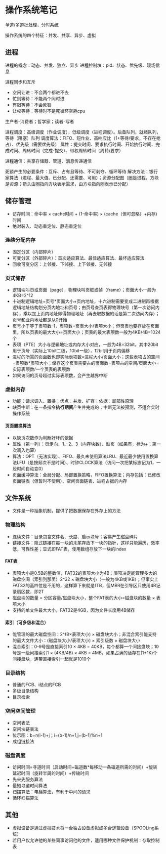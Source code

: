 ﻿# 操作系统笔记

单道/多道批处理，分时系统

操作系统的四个特征：并发、共享、异步、虚拟

## 进程

进程的概念：动态、并发、独立、异步
进程控制块：pid、状态、优先级、现场信息

进程同步和互斥

* 空闲让进：不会两个都进不去
* 忙则等待：不能两个同时进
* 有限等待：不会死锁
* 让权等待：等待时不是死循环空耗cpu

生产者-消费者；哲学家；读者-写者

进程调度：高级调度（作业调度），低级调度（进程调度）。后备队列，就绪队列，等待（阻塞）队列
调度算法：FIFO、短作业、高响应比（1+等待/要求，不存在抢占）、优先级（需要优先级）
属性：提交时间、要求执行时间、开始执行时间、完成时间、周转时间（完成-提交）、带权周转时间（周转/要求）

进程通信：共享存储器、管道、消息传递通信

死锁产生的必要条件：互斥、占有且等待、不可剥夺、循环等待
解决方法：银行家算法（进程、最大值、已分配、还需要、可用）；资源分配图（圈是进程，方块是资源；箭头由圈指向方块表示需求，由方块指向圈表示已分配）

## 储存管理

* 访存时间：命中率 × cache时间 + (1-命中率) × (cache（但可忽略）+内存)时间
* 绝对装入、动态重定位、静态重定位

### 连续分配内存

* 固定分区（内部碎片）
* 可变分区（外部碎片）：首次适应算法、最佳适应算法、最坏适应算法
* 回收可变分区：上邻接、下邻接、上下邻接、无邻接

### 页式储存

* 逻辑块叫页或页面（page），物理块叫页框或帧（frame）；页面大小一般为4KB=2^12
* 十进制逻辑地址=页号*页面大小+页内地址，十六进制需要变成二进制再根据逻辑地址结构划分页内地址和页号；由页号查页表得物理块号（第一次访问内存），乘以加上页内地址即得物理地址（再去取数据的话是第二次访问内存）；页号和业内地址都是从0开始
* 页号小于等于表项数-1，表项数=页表大小/表项大小；但页表也要存放在页面里，所以页表的最大大小=页面大小；页表的最大表项数一般为4KB/4B=1024个
* 表项（PTE）大小与逻辑地址或内存大小对应，一般为4B=32bit，其中20bit用于页号（实际上10bit二级，10bit一级），12bit用于页内偏移
* 进程的所需的页面数也即实际表项数=进程大小/页面大小；这些表项占的空间=表项数*表项大小；储存这个页表需要占的页面数=表项占的空间/页面大小=实际表项数/一个页表的表项数
* 如果访问的页号超过实际表项数，会产生越界中断

### 虚拟内存

* 功能：请求调入、置换；优点：并发、扩容；依据：局部性原理
* 缺页中断：在一条指令**执行期间**产生并完成的；中断无法被预测，不适合实时操作系统

#### 页面置换算法

* 以缺页次数作为判断好坏的依据
* 属性（第一列）：页走向、1、2、3（内存块数）、缺页（如果有，标为+；第一次调入也算）
* 算法：OPT（无法实现）、FIFO、最久未使用算法LRU、最近最少使用置换算法LFU（是按频次不是时间）、时钟CLOCK算法（访问一次把某标志记为1，一段时间自动变0）
* 页面缓冲算法：全局分配、局部置换策略，FIFO置换算法；内存包括：已修改页面链表（但暂时不使用）、空闲页面链表、进程占据的内存

## 文件系统

* 文件是一种抽象机制，提供了把数据保存在外存上的方法

### 物理结构

* 连续文件：目录包含文件名、长度、启示块号；容易产生磁盘碎片
* 链接文件：隐式链接在每一块的末尾存放下一块的指针，这样只能遍历，效率低，可靠性差；显式即FAT表，使用数组存放下一块的index

#### FAT表

* 表项大小是0.5B的整数倍，FAT32的表项大小为4B；表项决定能管理多大的磁盘空间（索引到那里）2^32 × 磁盘块大小（一般为4KB或1KB）；但事实上FAT32的高四位是不用的，这样算下来就是1TB，但MBR在引导区只使用4B记录扇区数，即2T
* 磁盘块的数量 = 分区容量/磁盘块大小，整个FAT表的大小=磁盘块的数量 × 表项大小
* 支持的单文件最大大小，FAT32是4GB，因为文件长度用4B储存

#### 索引（可多级和混合）

* 能管理的最大磁盘空间：2^(8×表项大小) × 磁盘块大小；非混合索引能支持的最大文件大小：(磁盘块大小/表项大小) × 索引级数 × 磁盘块大小
* 混合索引：0-9号是直接索引10 × 4KB = 40KB，每个都算一个间接盘块；10号是一级间接索引1 × (4KB/4B) × 4KB = 4MB，如果占满的话存在(1+1K)个间接盘块，连带直接索引一起就是1010个

### 目录结构

* 普通的FCB、i结点的FCB
* 多级目录结构
* 目录检索

### 空闲空间管理

* 空闲表法
* 空闲块链表法
* 位示图：b=n(i-1)+j；i=(b-1)/n+1,j=(b-1)%n+1
* 成组链接法

### 磁盘调度

* 访问时间=寻道时间（启动时间+磁道数*每移动一条磁道所需的时间）+旋转延迟时间（旋转半周的时间）+传输时间
* 先来先服务算法
* 最短寻道时间算法
* 扫描算法：电梯算法，有利于中间的请求
* 循环扫描算法

## 其他

* 虚拟设备是通过虚拟技术将一台独占设备虚拟成多台逻辑设备（SPOOLing系统）
* 若用户仅允许他的某些同事访问他的文件，适用哪种文件保护机制：存取控制表
